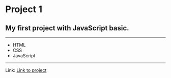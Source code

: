# Project 1
## My first project with JavaScript basic.
---

- HTML
- CSS
- JavaScript
---
Link: [Link to project]()
